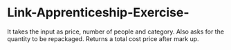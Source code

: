 # Link-Apprenticeship-Exercise-
It takes the input as price, number of people and category.
Also asks for the quantity to be repackaged.
Returns a total cost price after mark up.
